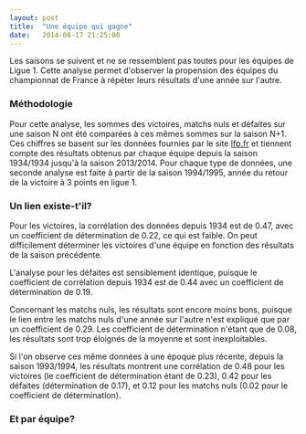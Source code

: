 ```yaml
---
layout: post
title:  "Une équipe qui gagne"
date:   2014-08-17 21:25:00
---
```


Les saisons se suivent et ne se ressemblent pas toutes pour les équipes de Ligue 1.
Cette analyse permet d'observer la propension des équipes du championnat de France à répéter leurs résultats d'une année sur l'autre.

### Méthodologie

Pour cette analyse, les sommes des victoires, matchs nuls et défaites sur une saison N ont été comparées à ces mêmes sommes sur la saison N+1.
Ces chiffres se basent sur les données fournies par le site [lfp.fr](http://www.lfp.fr "lfp.fr") et tiennent compte des résultats obtenus par chaque équipe depuis la saison 1934/1934 jusqu'à la saison 2013/2014.
Pour chaque type de données, une seconde analyse est faite à partir de la saison 1994/1995, année du retour de la victoire à 3 points en ligue 1.

### Un lien existe-t'il?

Pour les victoires, la corrélation des données depuis 1934 est de 0.47, avec un coefficient de détermination de 0.22, ce qui est faible. On peut difficilement déterminer les victoires d'une équipe en fonction des résultats de la saison précédente.

L'analyse pour les défaites est sensiblement identique, puisque le coefficient de corrélation depuis 1934 est de 0.44 avec un coefficient de détermination de 0.19.

Concernant les matchs nuls, les résultats sont encore moins bons, puisque le lien entre les matchs nuls d'une année sur l'autre n'est expliqué que par un coefficient de 0.29. Les coefficient de détermination n'étant que de 0.08, les résultats sont trop éloignés de la moyenne et sont inexploitables.

Si l'on observe ces même données à une époque plus récente, depuis la saison 1993/1994, les résultats montrent une corrélation de 0.48 pour les victoires (le coefficient de détermination étant de 0.23), 0.42 pour les défaites (détermination de 0.17), et 0.12 pour les matchs nuls (0.02 pour le coefficient de détermination).

### Et par équipe?
